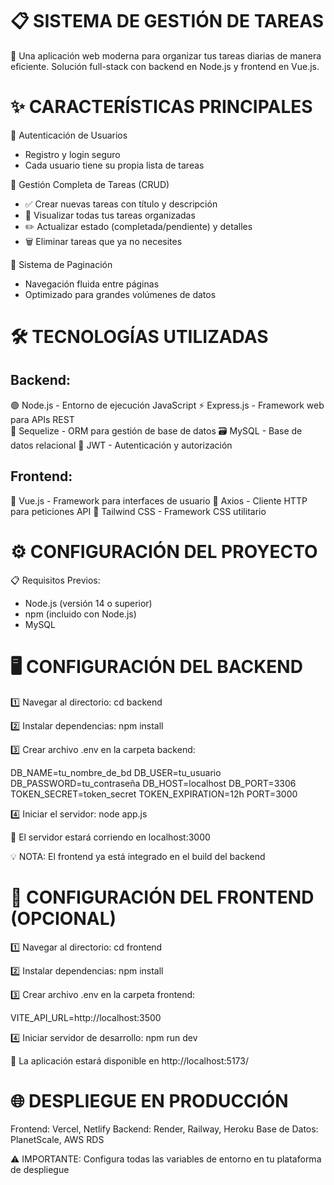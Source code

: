 📋 SISTEMA DE GESTIÓN DE TAREAS
==========================================

🎯 Una aplicación web moderna para organizar tus tareas diarias de manera eficiente.
Solución full-stack con backend en Node.js y frontend en Vue.js.

✨ CARACTERÍSTICAS PRINCIPALES
============================

🔐 Autenticación de Usuarios
- Registro y login seguro
- Cada usuario tiene su propia lista de tareas

📝 Gestión Completa de Tareas (CRUD)
- ✅ Crear nuevas tareas con título y descripción
- 👀 Visualizar todas tus tareas organizadas
- ✏️ Actualizar estado (completada/pendiente) y detalles
- 🗑️ Eliminar tareas que ya no necesites

📄 Sistema de Paginación
- Navegación fluida entre páginas
- Optimizado para grandes volúmenes de datos

🛠️ TECNOLOGÍAS UTILIZADAS
=========================

Backend:
--------
🟢 Node.js - Entorno de ejecución JavaScript
⚡ Express.js - Framework web para APIs REST  
🔄 Sequelize - ORM para gestión de base de datos
🗃️ MySQL - Base de datos relacional
🔑 JWT - Autenticación y autorización

Frontend:
---------
💚 Vue.js - Framework para interfaces de usuario
📡 Axios - Cliente HTTP para peticiones API
🎨 Tailwind CSS - Framework CSS utilitario

⚙️ CONFIGURACIÓN DEL PROYECTO
=============================

📋 Requisitos Previos:
- Node.js (versión 14 o superior)
- npm (incluido con Node.js)
- MySQL

🖥️ CONFIGURACIÓN DEL BACKEND
============================

1️⃣ Navegar al directorio:
   cd backend

2️⃣ Instalar dependencias:
   npm install

3️⃣ Crear archivo .env en la carpeta backend:

   DB_NAME=tu_nombre_de_bd
   DB_USER=tu_usuario
   DB_PASSWORD=tu_contraseña
   DB_HOST=localhost
   DB_PORT=3306
   TOKEN_SECRET=token_secret
   TOKEN_EXPIRATION=12h
   PORT=3000

4️⃣ Iniciar el servidor:
   node app.js

🎉 El servidor estará corriendo en localhost:3000

💡 NOTA: El frontend ya está integrado en el build del backend

🎨 CONFIGURACIÓN DEL FRONTEND (OPCIONAL)
=======================================

1️⃣ Navegar al directorio:
   cd frontend

2️⃣ Instalar dependencias:
   npm install

3️⃣ Crear archivo .env en la carpeta frontend:

   VITE_API_URL=http://localhost:3500

4️⃣ Iniciar servidor de desarrollo:
   npm run dev

🎉 La aplicación estará disponible en http://localhost:5173/

🌐 DESPLIEGUE EN PRODUCCIÓN
===========================

Frontend: Vercel, Netlify
Backend: Render, Railway, Heroku
Base de Datos: PlanetScale, AWS RDS

⚠️ IMPORTANTE: Configura todas las variables de entorno en tu plataforma de despliegue